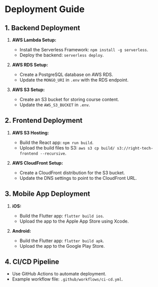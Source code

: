 # Deployment Guide

## 1. Backend Deployment
1. **AWS Lambda Setup:**
   - Install the Serverless Framework: `npm install -g serverless`.
   - Deploy the backend: `serverless deploy`.

2. **AWS RDS Setup:**
   - Create a PostgreSQL database on AWS RDS.
   - Update the `MONGO_URI` in `.env` with the RDS endpoint.

3. **AWS S3 Setup:**
   - Create an S3 bucket for storing course content.
   - Update the `AWS_S3_BUCKET` in `.env`.

## 2. Frontend Deployment
1. **AWS S3 Hosting:**
   - Build the React app: `npm run build`.
   - Upload the build files to S3: `aws s3 cp build/ s3://right-tech-frontend --recursive`.

2. **AWS CloudFront Setup:**
   - Create a CloudFront distribution for the S3 bucket.
   - Update the DNS settings to point to the CloudFront URL.

## 3. Mobile App Deployment
1. **iOS:**
   - Build the Flutter app: `flutter build ios`.
   - Upload the app to the Apple App Store using Xcode.

2. **Android:**
   - Build the Flutter app: `flutter build apk`.
   - Upload the app to the Google Play Store.

## 4. CI/CD Pipeline
- Use GitHub Actions to automate deployment.
- Example workflow file: `.github/workflows/ci-cd.yml`.